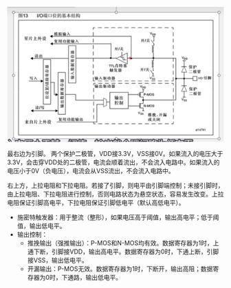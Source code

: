 
![GPIO内部电路](笔记/STM32/images/23.png)

最右边为引脚。
两个保护二极管，VDD接3.3V，VSS接0V。如果流入的电压大于3.3V，会击穿VDD处的二极管，电流会顺着流出，不会流入电路中。如果流入的电压小于0V（负电压），电流会从VSS流出，不会流入电路中。

右上方，上拉电阻和下拉电阻。若接了引脚，则电平由引脚端控制；未接引脚时，由上拉电阻、下拉电阻进行控制，否则电路状态为悬空状态，容易发生改变。上拉电阻保证引脚高电平，下拉电阻保证引脚低电平（默认高低电平）。

- 施密特触发器：用于整流（整形），如果电压高于阈值，输出高电平；低于阈值，输出低电平。
- 输出控制：
	- 推挽输出（强推输出）：P-MOS和N-MOS均有效。数据寄存器为1时，上通下断，引脚接VDD，输出高电平。数据寄存器为0时，下通上断，引脚接VSS，输出低电平。
	- 开漏输出：P-MOS无效。数据寄存器为1时，下断开，输出高阻；数据寄存器为0时，下通路，输出低电平。